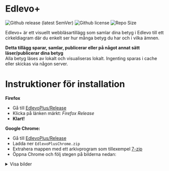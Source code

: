 # Edlevo+
![Github release (latest SemVer)](https://img.shields.io/github/v/release/Remlej9/EdlevoPlus?include_prereleases) ![Github license](https://img.shields.io/github/license/Remlej9/EdlevoPlus) ![Repo Size](https://img.shields.io/github/repo-size/Remlej9/EdlevoPlus)  

Edlevo+ är ett visuellt webbläsartillägg som samlar dina betyg i Edlevo till ett cirkeldiagram där du enkelt ser hur många betyg du har och i vilka ämnen.  

**Detta tillägg sparar, samlar, publicerar eller på något annat sätt läser/publicerar dina betyg**  
Alla betyg läses av lokalt och visualiseras lokalt. Ingenting sparas i cache eller skickas via någon server.  

# Instruktioner för installation

**Firefox**  
* Gå till [EdlevoPlus/Release](https://github.com/Remlej9/EdlevoPlus/releases)  
* Klicka på länken märkt: *Firefox* *Release*  
* **Klart!**  

**Google Chrome:**  

* Gå till [EdlevoPlus/Release](https://github.com/Remlej9/EdlevoPlus/releases)  
* Ladda ner `EdlevoPlusChrome.zip`  
* Extrahera mappen med ett arkivprogram som tillexempel [7-zip](http://www.7-zip.org/)  
* Öppna Chrome och följ stegen på bilderna nedan:  
<details>
<summary>Visa bilder</summary><br />
<div>
Klicka på de tre prickarna i övre högra hörnet:<br />
<img src="https://imgur.com/vqFwyN0.png", "screenshot1"><br /><br />
Klicka <i>Fler verktyg</i> och sedan <i>Tillägg</i>:<br />
<img src="https://imgur.com/vUz2lke.png", "screenshot2"><br /><br /> 
Aktivera <i>Programmerarläge</i>:<br />
<img src="https://imgur.com/iofK8BY.png", "screenshot3"><br /><br />
Läs in ett okomprimerat tillägg:<br />
<img src="https://imgur.com/yKfSYAy.png", "screenshot4"><br /><br /> 
Välj den extraherade mappen:<br />
<img src="https://imgur.com/AOqmBry.png", "screenshot5"><br /><br />
<b>Klart!</b><br />
<img src="https://imgur.com/MwFCOBq.png", "screenshot6"><br />
</div>
</details>